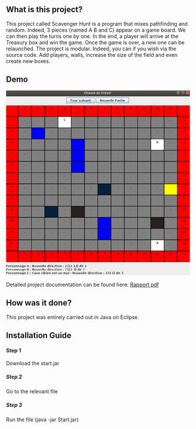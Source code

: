 ## What is this project?

This project called Scavenger Hunt is a program that mixes pathfinding and random. Indeed, 3 pieces (named A B and C) appear on a game board. We can then play the turns one by one. In the end, a player will arrive at the Treasury box and win the game. Once the game is over, a new one can be relaunched. The project is modular. Indeed, you can if you wish via the source code. Add players, walls, increase the size of the field and even create new boxes.

## Demo

![Preview](https://github.com/ThomasCorcoral/Java_Chasse_Au_Tresor/blob/master/chasse_tresor.png)

Detailed project documentation can be found here: <a href="https://github.com/ThomasCorcoral/Java_Chasse_Au_Tresor/blob/master/Projet%20Console/POA-rapport-version-console.pdf" title="Rapport pdf">Rapport pdf</a>

## How was it done?

This project was entirely carried out in Java on Eclipse.

## Installation Guide

#### Step 1

Download the start.jar

##### Step 2
Go to the relevant file

##### Step 3
Run the file (java -jar Start.jar)

